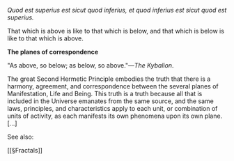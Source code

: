 _Quod est superius est sicut quod inferius, et quod inferius est sicut quod est superius._

That which is above is like to that which is below, and that which is below is like to that which is above.

**The planes of correspondence**

"As above, so below; as below, so above."—_The Kybalion_.

The great Second Hermetic Principle embodies the truth that there is a harmony, agreement, and correspondence between the several planes of Manifestation, Life and Being. This truth is a truth because all that is included in the Universe emanates from the same source, and the same laws, principles, and characteristics apply to each unit, or combination of units of activity, as each manifests its own phenomena upon its own plane. [...]

See also: 

[[§Fractals]]
